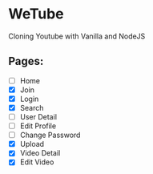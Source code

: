 # WeTube

Cloning Youtube with Vanilla and NodeJS


## Pages:
- [ ] Home
- [x] Join
- [x] Login
- [x] Search
- [ ] User Detail
- [ ] Edit Profile
- [ ] Change Password
- [x] Upload
- [x] Video Detail
- [x] Edit Video
